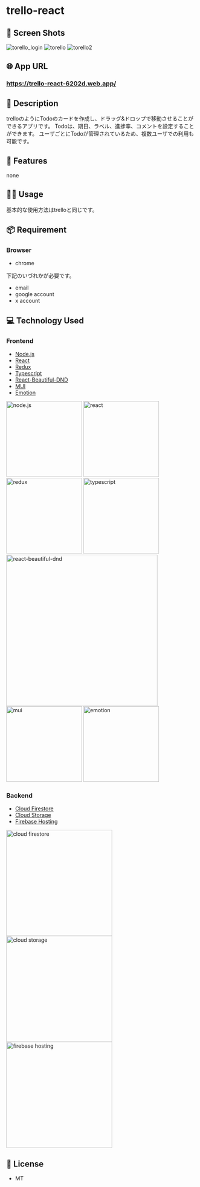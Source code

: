 # trello-react

## 📱 Screen Shots
![torello_login](https://github.com/taka-kai-haru/trello-react/assets/67408336/8c0ae87b-aa32-4022-9e28-780452d61db5)
![torello](https://github.com/taka-kai-haru/trello-react/assets/67408336/3ab6dc95-d21c-42c3-9524-5792912a4959)
![torello2](https://github.com/taka-kai-haru/trello-react/assets/67408336/4064b36e-fd5c-4dde-a71c-b0b47059f2b7)


## 🌐 App URL
### **https://trello-react-6202d.web.app/**

## 📖 Description
trelloのようにTodoのカードを作成し、ドラッグ&ドロップで移動させることができるアプリです。
Todoは、期日、ラベル、進捗率、コメントを設定することができます。
ユーザごとにTodoが管理されているため、複数ユーザでの利用も可能です。

## 📝 Features
none

## 💁‍♂️ Usage
基本的な使用方法はtrelloと同じです。

## 📦 Requirement
### Browser
- chrome

下記のいづれかが必要です。
- email
- google account
- x account

## 💻 Technology Used

### Frontend
- [Node.js](https://nodejs.org/ja/)
- [React](https://reactjs.org/)
- [Redux](https://redux.js.org/)
- [Typescript](https://www.typescriptlang.org/)
- [React-Beautiful-DND](https://github.com/atlassian/react-beautiful-dnd)
- [MUI](https://material-ui.com/)
- [Emotion](https://emotion.sh/docs/introduction)
  
<img src="https://github.com/taka-kai-haru/trello-react/assets/67408336/e6869c02-7ac3-4d0f-b11a-ac328c12e838" width="200px" alt="node.js">
<img src="https://github.com/taka-kai-haru/trello-react/assets/67408336/bed83cbf-7ba7-4d24-a26c-4716da97e056" width="200px" alt="react">
<img src="https://github.com/taka-kai-haru/trello-react/assets/67408336/3aae413a-8f32-4f84-84b8-c8e1e12de125" width="200px" alt="redux">
<img src="https://github.com/taka-kai-haru/trello-react/assets/67408336/15255dbc-01b8-436f-aea9-ed548567ef0f)" width="200px" alt="typescript">
<img src="https://github.com/taka-kai-haru/trello-react/assets/67408336/e036cdbd-504d-41e7-b641-55cda1eab092" width="400px" alt="react-beautiful-dnd">
<img src="https://github.com/taka-kai-haru/trello-react/assets/67408336/e5886918-ac0f-4b66-95b0-c8c544cf706d" width="200px" alt="mui">
<img src="https://github.com/taka-kai-haru/trello-react/assets/67408336/c6d24317-9c16-44aa-a577-fd2babbae8cb)" width="200px" alt="emotion">

### Backend
- [Cloud Firestore](https://firebase.google.com/docs/firestore)
- [Cloud Storage](https://firebase.google.com/docs/storage)
- [Firebase Hosting](https://firebase.google.com/docs/hosting)

<img src="https://github.com/taka-kai-haru/trello-react/assets/67408336/d729f4ad-f7fb-4296-b2c2-d26fb1eb0432" width="280px" alt="cloud firestore">
<img src="https://github.com/taka-kai-haru/trello-react/assets/67408336/b3d1b2c5-dd88-4126-a3b9-c93e0eac98da" width="280px" alt="cloud storage">
<img src="https://github.com/taka-kai-haru/trello-react/assets/67408336/641f1dfa-44e5-4251-882a-8d0277b47669" width="280px" alt="firebase hosting">

## 🎫 License
- MT